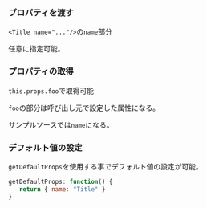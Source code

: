 
### プロパティを渡す
`<Title name="..."/>`の`name`部分

任意に指定可能。

### プロパティの取得
`this.props.foo`で取得可能

`foo`の部分は呼び出し元で設定した属性になる。

サンプルソースでは`name`になる。

### デフォルト値の設定

`getDefaultProps`を使用する事でデフォルト値の設定が可能。

```javascript
getDefaultProps: function() {
   return { name: "Title" }
}
```
